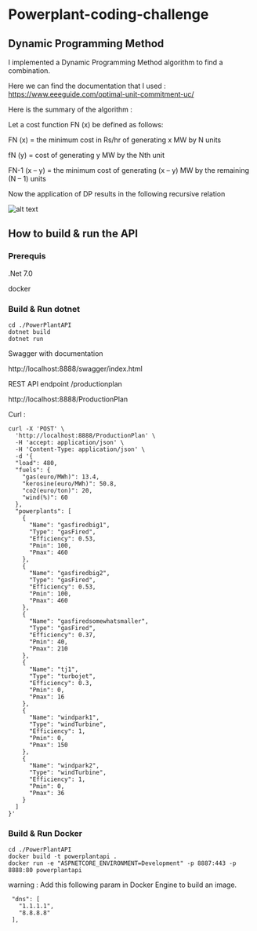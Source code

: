 # Powerplant-coding-challenge

## Dynamic Programming Method
I implemented a  Dynamic Programming Method algorithm to find a combination. 

Here we can find the documentation that I used : https://www.eeeguide.com/optimal-unit-commitment-uc/

Here is the summary of the algorithm : 

Let a cost function FN (x) be defined as follows:

FN (x) = the minimum cost in Rs/hr of generating x MW by N units

fN (y) = cost of generating y MW by the Nth unit

FN-1 (x – y) = the minimum cost of generating (x – y) MW by the remaining (N – 1) units

Now the application of DP results in the following recursive relation

![alt text](https://www.eeeguide.com/wp-content/uploads/2016/12/Optimal-Unit-Commitment-001.jpg)


## How to build & run the API

### Prerequis 

 .Net 7.0 
 
 docker 

### Build & Run dotnet
```
cd ./PowerPlantAPI
dotnet build
dotnet run
```

Swagger with documentation

http://localhost:8888/swagger/index.html

REST API endpoint /productionplan

http://localhost:8888/ProductionPlan

Curl :

```
curl -X 'POST' \
  'http://localhost:8888/ProductionPlan' \
  -H 'accept: application/json' \
  -H 'Content-Type: application/json' \
  -d '{
  "load": 480,
  "fuels": {
    "gas(euro/MWh)": 13.4,
    "kerosine(euro/MWh)": 50.8,
    "co2(euro/ton)": 20,
    "wind(%)": 60
  },
  "powerplants": [
    {
      "Name": "gasfiredbig1",
      "Type": "gasFired",
      "Efficiency": 0.53,
      "Pmin": 100,
      "Pmax": 460
    },
    {
      "Name": "gasfiredbig2",
      "Type": "gasFired",
      "Efficiency": 0.53,
      "Pmin": 100,
      "Pmax": 460
    },
    {
      "Name": "gasfiredsomewhatsmaller",
      "Type": "gasFired",
      "Efficiency": 0.37,
      "Pmin": 40,
      "Pmax": 210
    },
    {
      "Name": "tj1",
      "Type": "turbojet",
      "Efficiency": 0.3,
      "Pmin": 0,
      "Pmax": 16
    },
    {
      "Name": "windpark1",
      "Type": "windTurbine",
      "Efficiency": 1,
      "Pmin": 0,
      "Pmax": 150
    },
    {
      "Name": "windpark2",
      "Type": "windTurbine",
      "Efficiency": 1,
      "Pmin": 0,
      "Pmax": 36
    }
  ]
}'
```

### Build & Run Docker
```
cd ./PowerPlantAPI
docker build -t powerplantapi . 
docker run -e "ASPNETCORE_ENVIRONMENT=Development" -p 8887:443 -p 8888:80 powerplantapi
```

 warning : 
 Add this following param in Docker Engine to build an image. 
 ```
  "dns": [
    "1.1.1.1",
    "8.8.8.8"
  ],
  ```